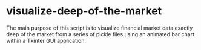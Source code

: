 # visualize-deep-of-the-market
The main purpose of this script is to visualize financial market data exactly deep of the market from a series of pickle files using an animated bar chart within a Tkinter GUI application.
